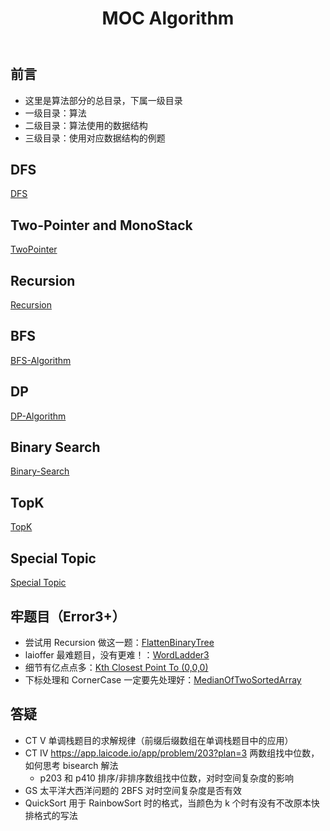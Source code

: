 ﻿---
layout: default
title: MOC Algorithm
narrow: true
---

## 前言

- 这里是算法部分的总目录，下属一级目录
- 一级目录：算法
- 二级目录：算法使用的数据结构
- 三级目录：使用对应数据结构的例题

## DFS

[DFS](/algorithmn-notes/dfs.html)

## Two-Pointer and MonoStack

[TwoPointer](/algorithmn-notes/twopointer.html)

## Recursion

[Recursion](/algorithmn-notes/recursion.html)

## BFS

[BFS-Algorithm](/algorithmn-notes/bfs.html)

## DP

[DP-Algorithm](/algorithmn-notes/dp.html)

## Binary Search

[Binary-Search](/algorithmn-notes/binarysearch.html)

## TopK

[TopK](/algorithmn-notes/topk.html)

## Special Topic

[Special Topic](/algorithmn-notes/special-topic.html)

## 牢题目（Error3+）

- 尝试用 Recursion 做这一题：[FlattenBinaryTree](/algorithmnotes/flattenbinarytree.html)
- laioffer 最难题目，没有更难！：[WordLadder3](/algorithmnotes/wordladder3.html)
- 细节有亿点点多：[Kth Closest Point To (0,0,0)](/algorithmnotes/kth-closest-point-to-0-0-0.html)
- 下标处理和 CornerCase 一定要先处理好：[MedianOfTwoSortedArray](/algorithmnotes/medianoftwosortedarray.html)

## 答疑

- CT V 单调栈题目的求解规律（前缀后缀数组在单调栈题目中的应用）
- CT IV https://app.laicode.io/app/problem/203?plan=3 两数组找中位数，如何思考 bisearch 解法
  - p203 和 p410 排序/非排序数组找中位数，对时空间复杂度的影响
- GS 太平洋大西洋问题的 2BFS 对时空间复杂度是否有效
- QuickSort 用于 RainbowSort 时的格式，当颜色为 k 个时有没有不改原本快排格式的写法
